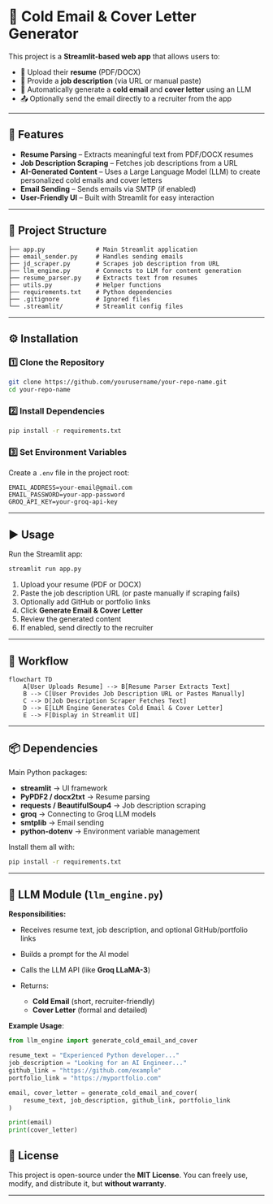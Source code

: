 

# 📧 Cold Email & Cover Letter Generator

This project is a **Streamlit-based web app** that allows users to:

* 📂 Upload their **resume** (PDF/DOCX)
* 📄 Provide a **job description** (via URL or manual paste)
* 🤖 Automatically generate a **cold email** and **cover letter** using an LLM
* 📤 Optionally send the email directly to a recruiter from the app

---

## 🚀 Features

* **Resume Parsing** – Extracts meaningful text from PDF/DOCX resumes
* **Job Description Scraping** – Fetches job descriptions from a URL
* **AI-Generated Content** – Uses a Large Language Model (LLM) to create personalized cold emails and cover letters
* **Email Sending** – Sends emails via SMTP (if enabled)
* **User-Friendly UI** – Built with Streamlit for easy interaction

---

## 📂 Project Structure

```
├── app.py              # Main Streamlit application  
├── email_sender.py     # Handles sending emails  
├── jd_scraper.py       # Scrapes job description from URL  
├── llm_engine.py       # Connects to LLM for content generation  
├── resume_parser.py    # Extracts text from resumes  
├── utils.py            # Helper functions  
├── requirements.txt    # Python dependencies  
├── .gitignore          # Ignored files  
└── .streamlit/         # Streamlit config files  
```

---

## ⚙️ Installation

### 1️⃣ Clone the Repository

```bash
git clone https://github.com/yourusername/your-repo-name.git
cd your-repo-name
```

### 2️⃣ Install Dependencies

```bash
pip install -r requirements.txt
```

### 3️⃣ Set Environment Variables

Create a `.env` file in the project root:

```env
EMAIL_ADDRESS=your-email@gmail.com
EMAIL_PASSWORD=your-app-password
GROQ_API_KEY=your-groq-api-key
```

---

## ▶ Usage

Run the Streamlit app:

```bash
streamlit run app.py
```

1. Upload your resume (PDF or DOCX)
2. Paste the job description URL (or paste manually if scraping fails)
3. Optionally add GitHub or portfolio links
4. Click **Generate Email & Cover Letter**
5. Review the generated content
6. If enabled, send directly to the recruiter

---

## 🔄 Workflow

```mermaid
flowchart TD
    A[User Uploads Resume] --> B[Resume Parser Extracts Text]
    B --> C[User Provides Job Description URL or Pastes Manually]
    C --> D[Job Description Scraper Fetches Text]
    D --> E[LLM Engine Generates Cold Email & Cover Letter]
    E --> F[Display in Streamlit UI]
```

---

## 📦 Dependencies

Main Python packages:

* **streamlit** → UI framework
* **PyPDF2 / docx2txt** → Resume parsing
* **requests / BeautifulSoup4** → Job description scraping
* **groq** → Connecting to Groq LLM models
* **smtplib** → Email sending
* **python-dotenv** → Environment variable management

Install them all with:

```bash
pip install -r requirements.txt
```

---

## 🤖 LLM Module (`llm_engine.py`)

**Responsibilities:**

* Receives resume text, job description, and optional GitHub/portfolio links
* Builds a prompt for the AI model
* Calls the LLM API (like **Groq LLaMA-3**)
* Returns:

  * **Cold Email** (short, recruiter-friendly)
  * **Cover Letter** (formal and detailed)

**Example Usage**:

```python
from llm_engine import generate_cold_email_and_cover

resume_text = "Experienced Python developer..."
job_description = "Looking for an AI Engineer..."
github_link = "https://github.com/example"
portfolio_link = "https://myportfolio.com"

email, cover_letter = generate_cold_email_and_cover(
    resume_text, job_description, github_link, portfolio_link
)

print(email)
print(cover_letter)
```


## 📜 License

This project is open-source under the **MIT License**.
You can freely use, modify, and distribute it, but **without warranty**.

---


